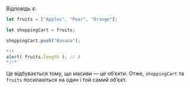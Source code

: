 Відповідь `4`:


```js run
let fruits = ["Apples", "Pear", "Orange"];

let shoppingCart = fruits;

shoppingCart.push("Banana");

*!*
alert( fruits.length ); // 4
*/!*
```

Це відбувається тому, що масиви — це об’єкти. Отже, `shoppingCart` та `fruits` посилаються на один і той самий об’єкт.
